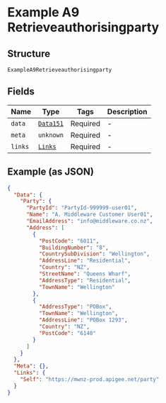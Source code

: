 
# Example A9 Retrieveauthorisingparty

## Structure

`ExampleA9Retrieveauthorisingparty`

## Fields

| Name | Type | Tags | Description |
|  --- | --- | --- | --- |
| `data` | [`Data151`](../../doc/models/data-151.md) | Required | - |
| `meta` | `unknown` | Required | - |
| `links` | [`Links`](../../doc/models/links.md) | Required | - |

## Example (as JSON)

```json
{
  "Data": {
    "Party": {
      "PartyId": "PartyId-999999-user01",
      "Name": "A. Middleware Customer User01",
      "EmailAddress": "info@middleware.co.nz",
      "Address": [
        {
          "PostCode": "6011",
          "BuildingNumber": "8",
          "CountrySubDivision": "Wellington",
          "AddressLine": "Residential",
          "Country": "NZ",
          "StreetName": "Queens Wharf",
          "AddressType": "Residential",
          "TownName": "Wellington"
        },
        {
          "AddressType": "POBox",
          "TownName": "Wellington",
          "AddressLine": "POBox 1293",
          "Country": "NZ",
          "PostCode": "6140"
        }
      ]
    }
  },
  "Meta": {},
  "Links": {
    "Self": "https://mwnz-prod.apigee.net/party"
  }
}
```

